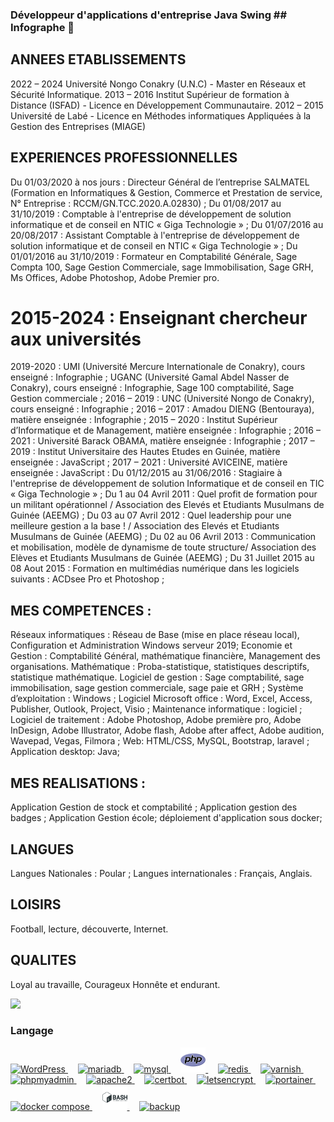 ### Développeur d'applications d'entreprise Java Swing ## Infographe 👋
## ANNEES	ETABLISSEMENTS
  2022 – 2024	Université Nongo Conakry (U.N.C) - Master en Réseaux et Sécurité Informatique.
  2013 – 2016 	Institut Supérieur de formation à Distance (ISFAD) - Licence en Développement Communautaire.
  2012 – 2015 	Université de Labé - Licence en Méthodes informatiques Appliquées à la Gestion des Entreprises (MIAGE)
## EXPERIENCES PROFESSIONNELLES  
  Du 01/03/2020 à nos jours : Directeur Général de l’entreprise SALMATEL (Formation en Informatiques & Gestion, Commerce et Prestation de service, N° Entreprise : RCCM/GN.TCC.2020.A.02830) ;
  Du 01/08/2017 au 31/10/2019 : Comptable à l'entreprise de développement de solution informatique et de conseil en NTIC « Giga Technologie » ;
  Du 01/07/2016 au 20/08/2017 : Assistant Comptable à l'entreprise de développement de solution informatique et de conseil en NTIC « Giga Technologie » ;
  Du 01/01/2016 au 31/10/2019 : Formateur en Comptabilité Générale, Sage Compta 100, Sage Gestion Commerciale, sage Immobilisation, Sage GRH, Ms Offices, Adobe Photoshop, Adobe Premier pro.
# 2015-2024 : Enseignant chercheur aux universités
  2019-2020 : UMI (Université Mercure Internationale de Conakry), cours enseigné : Infographie ;
  UGANC (Université Gamal Abdel Nasser de Conakry), cours enseigné : Infographie, Sage 100 comptabilité, Sage Gestion commerciale ;
  2016 – 2019 : UNC (Université Nongo de Conakry), cours enseigné : Infographie ;
  2016 – 2017 : Amadou DIENG (Bentouraya), matière enseignée : Infographie ;
  2015 – 2020 : Institut Supérieur d’Informatique et de Management, matière enseignée : Infographie ;
  2016 – 2021 : Université Barack OBAMA, matière enseignée : Infographie ;
  2017 – 2019 : Institut Universitaire des Hautes Etudes en Guinée, matière enseignée : JavaScript ;
  2017 – 2021 : Université AVICEINE, matière enseignée : JavaScript :
  Du 01/12/2015 au 31/06/2016 : Stagiaire à l'entreprise de développement de solution Informatique et de conseil en TIC « Giga Technologie » ;
  Du 1 au 04 Avril 2011 : Quel profit de formation pour un militant opérationnel / Association des Elevés et Etudiants Musulmans de Guinée (AEEMG) ; 
  Du 03 au 07 Avril 2012 : Quel leadership pour une meilleure gestion a la base ! / Association des Elevés et Etudiants Musulmans de Guinée (AEEMG) ; 
  Du 02 au 06 Avril 2013 : Communication et mobilisation, modèle de dynamisme de toute structure/ Association des Elèves et Etudiants Musulmans de Guinée (AEEMG) ;
  Du 31 Juillet 2015 au 08 Aout 2015 : Formation en multimédias numérique dans les logiciels suivants : ACDsee Pro et Photoshop ; 
## MES COMPETENCES :  
   Réseaux informatiques : Réseau de Base (mise en place réseau local), Configuration et Administration Windows serveur 2019; 
   Economie et Gestion : Comptabilité Général, mathématique financière, Management des organisations. 
   Mathématique : Proba-statistique, statistiques descriptifs, statistique mathématique. 
   Logiciel de gestion : Sage comptabilité, sage immobilisation, sage gestion commerciale, sage paie et GRH ; 
   Système d’exploitation : Windows ; 
   Logiciel Microsoft office : Word, Excel, Access, Publisher, Outlook, Project, Visio ;
   Maintenance informatique : logiciel ; 
   Logiciel de traitement : Adobe Photoshop, Adobe première pro, Adobe InDesign, Adobe Illustrator, Adobe flash, Adobe after affect, Adobe audition, Wavepad, Vegas, Filmora ; 
   Web: HTML/CSS, MySQL, Bootstrap, laravel ;
   Application desktop: Java;
## MES REALISATIONS :
   Application Gestion de stock et comptabilité ; Application gestion des badges ; Application Gestion école; déploiement d'application sous docker;
## LANGUES  
   Langues Nationales : Poular ; 
   Langues internationales : Français, Anglais. 
## LOISIRS
   Football, lecture, découverte, Internet.    
## QUALITES 
   Loyal au travaille, Courageux 
   Honnête et endurant.

![](http://github-profile-summary-cards.vercel.app/api/cards/profile-details?username=souletigre&theme=default) 


### Langage 

<p align="left"> <a href="https://wordpress.org/" target="_blank" rel="noreferrer"> <img src="https://avatars.githubusercontent.com/u/276006?s=200&v=4" alt="WordPress" height="40" width="40"/> </a>&nbsp;&nbsp;&nbsp;
<a href="https://mariadb.org/" target="_blank" rel="noreferrer"> <img src="https://avatars.githubusercontent.com/u/4739304?s=200&v=4" alt="mariadb" height="40" width="40"/> </a>&nbsp;&nbsp;&nbsp; 
<a href="https://dev.mysql.com/" target="_blank" rel="noreferrer"> <img src="https://avatars.githubusercontent.com/u/2452804?s=200&v=4" alt="mysql" height="50" width="50"/> </a>&nbsp;&nbsp;&nbsp; 
<a href="https://www.php.net" target="_blank" rel="noreferrer"> <img src="https://raw.githubusercontent.com/github/explore/ccc16358ac4530c6a69b1b80c7223cd2744dea83/topics/php/php.png" alt="php" height="40" width="40"/> </a>&nbsp;&nbsp;&nbsp; 
<a href="https://redis.io" target="_blank" rel="noreferrer"> <img src="https://avatars.githubusercontent.com/u/1529926?s=200&v=4" alt="redis" height="40" width="40"/> </a>&nbsp;&nbsp;&nbsp; 
<a href="https://www.varnish-software.com/" target="_blank" rel="noreferrer"> <img src="https://avatars.githubusercontent.com/u/577014?s=200&v=4" alt="varnish" height="40" width="40"/> </a>&nbsp;&nbsp;&nbsp;
<a href="https://www.phpmyadmin.net/" target="_blank" rel="noreferrer"> <img src="https://avatars.githubusercontent.com/u/1351977?s=200&v=4" alt="phpmyadmin" height="40" width="40"/> </a>&nbsp;&nbsp;&nbsp; 
<a href="https://www.apache.org/" target="_blank" rel="noreferrer"> <img src="https://avatars.githubusercontent.com/u/47359?s=200&v=4" alt="apache2" height="40" width="40"/> </a>&nbsp;&nbsp;&nbsp; 
<a href="https://certbot.eff.org/" target="_blank" rel="noreferrer"> <img src="https://avatars.githubusercontent.com/u/17889013?s=200&v=4" alt="certbot" height="40" width="40"/> </a>&nbsp;&nbsp;&nbsp; 
<a href="https://letsencrypt.org/" target="_blank" rel="noreferrer"> <img src="https://avatars.githubusercontent.com/u/9289019?s=200&v=4" alt="letsencrypt" height="40" width="40"/> </a>&nbsp;&nbsp;&nbsp; 
<a href="https://www.portainer.io/?hsLang=en" target="_blank" rel="noreferrer"> <img src="https://avatars.githubusercontent.com/u/22225832?s=200&v=4" alt="portainer" height="40" width="40"/> </a>&nbsp;&nbsp;&nbsp; 
<a href="https://docs.docker.com/compose/" target="_blank" rel="noreferrer"> <img src="https://raw.githubusercontent.com/docker/compose/v2/logo.png" alt="docker compose" width="40" height="40" width="40"/> </a>&nbsp;&nbsp;&nbsp; 
<a href="https://www.gnu.org/software/bash/" target="_blank" rel="noreferrer"> <img src="https://raw.githubusercontent.com/github/explore/80688e429a7d4ef2fca1e82350fe8e3517d3494d/topics/bash/bash.png" alt="Bash" height="40" width="40" /> </a>&nbsp;&nbsp;&nbsp; 
<a href="https://www.offen.dev/" target="_blank" rel="noreferrer"> <img src="https://avatars.githubusercontent.com/u/47735043?s=200&v=4" alt="backup" height="35" width="35"/> </a> </p>


<!--
**souletigre/souletigre** is a ✨ _special_ ✨ repository because its `README.md` (this file) appears on your GitHub profile.

Here are some ideas to get you started:

- 🔭 I’m currently working on ...
- 🌱 I’m currently learning ...
- 👯 I’m looking to collaborate on ...
- 🤔 I’m looking for help with ...
- 💬 Ask me about ...
- 📫 How to reach me: ...
- 😄 Pronouns: ...
- ⚡ Fun fact: ...
-->

